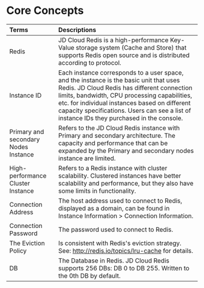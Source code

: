 ﻿# Core Concepts

Terms|Descriptions
:---|:---
Redis|JD Cloud Redis is a high-performance Key-Value storage system (Cache and Store) that supports Redis open source and is distributed according to protocol.
Instance ID|Each instance corresponds to a user space, and the instance is the basic unit that uses Redis. JD Cloud Redis has different connection limits, bandwidth, CPU processing capabilities, etc. for individual instances based on different capacity specifications. Users can see a list of instance IDs they purchased in the console.
Primary and secondary Nodes Instance|Refers to the JD Cloud Redis instance with Primary and secondary architecture. The capacity and performance that can be expanded by the Primary and secondary nodes instance are limited.
High-performance Cluster Instance|Refers to a Redis instance with cluster scalability. Clustered instances have better scalability and performance, but they also have some limits in functionality.
Connection Address|The host address used to connect to Redis, displayed as a domain, can be found in Instance Information > Connection Information.
Connection Password|The password used to connect to Redis.
The Eviction Policy|Is consistent with Redis's eviction strategy. See: http://redis.io/topics/lru-cache for details.
DB|The Database in Redis. JD Cloud Redis supports 256 DBs: DB 0 to DB 255. Written to the 0th DB by default.
